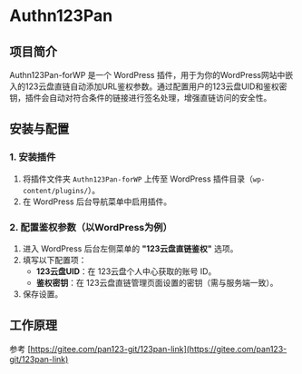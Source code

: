 # Authn123Pan

## 项目简介

Authn123Pan-forWP 是一个 WordPress 插件，用于为你的WordPress网站中嵌入的123云盘直链自动添加URL鉴权参数。通过配置用户的123云盘UID和鉴权密钥，插件会自动对符合条件的链接进行签名处理，增强直链访问的安全性。

## 安装与配置

### 1. 安装插件

1. 将插件文件夹 `Authn123Pan-forWP` 上传至 WordPress 插件目录（`wp-content/plugins/`）。
2. 在 WordPress 后台导航菜单中启用插件。

### 2. 配置鉴权参数（以WordPress为例）

1. 进入 WordPress 后台左侧菜单的 **"123云盘直链鉴权"** 选项。
2. 填写以下配置项：
   - **123云盘UID**：在 123云盘个人中心获取的账号 ID。
   - **鉴权密钥**：在 123云盘直链管理页面设置的密钥（需与服务端一致）。
3. 保存设置。

## 工作原理

参考 [https://gitee.com/pan123-git/123pan-link](https://gitee.com/pan123-git/123pan-link)
